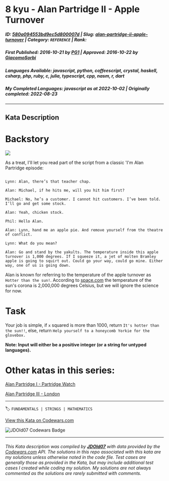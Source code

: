 # 8 kyu - Alan Partridge II - Apple Turnover

##### **ID**: [580a094553bd9ec5d800007d](https://www.codewars.com/kata/580a094553bd9ec5d800007d) | **Slug**: [alan-partridge-ii-apple-turnover](https://www.codewars.com/kata/580a094553bd9ec5d800007d) | **Category**: `REFERENCE` | **Rank**: <span style="color:white">8 kyu</span>

##### **First Published**: 2016-10-21 ***by*** [PG1](https://www.codewars.com/users/PG1) | **Approved**: 2016-10-22 ***by*** [GiacomoSorbi](https://www.codewars.com/users/GiacomoSorbi)

##### **Languages Available**: javascript, python, coffeescript, crystal, haskell, csharp, php, ruby, c, julia, typescript, cpp, nasm, r, dart

##### **My Completed Languages**: javascript ***as at*** 2022-10-02 | **Originally completed**: 2022-08-23

---

## Kata Description


# Backstory

<img src="https://pbs.twimg.com/media/BQRHvcFCQAABGH6.jpg">



As a treat, I'll let you read part of the script from a classic 'I'm Alan Partridge episode:

```

Lynn: Alan, there’s that teacher chap.

Alan: Michael, if he hits me, will you hit him first?

Michael: No, he’s a customer. I cannot hit customers. I’ve been told. I’ll go and get some stock.

Alan: Yeah, chicken stock.

Phil: Hello Alan.

Alan: Lynn, hand me an apple pie. And remove yourself from the theatre of conflict.

Lynn: What do you mean?

Alan: Go and stand by the yakults. The temperature inside this apple turnover is 1,000 degrees. If I squeeze it, a jet of molten Bramley apple is going to squirt out. Could go your way, could go mine. Either way, one of us is going down.

```

Alan is known for referring to the temperature of the apple turnover as `Hotter than the sun!`. According to  <a href="http://www.space.com/17137-how-hot-is-the-sun.html">space.com</a> the temperature of the sun's corona is 2,000,000 degrees Celsius, but we will ignore the science for now. 



# Task

Your job is simple, if `x` squared is more than 1000, return `It's hotter than the sun!!`, else, return `Help yourself to a honeycomb Yorkie for the glovebox.`



**Note: Input will either be a positive integer (or a string for untyped languages).**



# Other katas in this series:

<a href="https://www.codewars.com/kata/alan-partridge-i-partridge-watch">Alan Partridge I - Partridge Watch</a><br>

<a href="https://www.codewars.com/kata/alan-partridge-iii-london">Alan Partridge III - London</a>



---


🏷 `FUNDAMENTALS | STRINGS | MATHEMATICS`


[View this Kata on Codewars.com](https://www.codewars.com/kata/580a094553bd9ec5d800007d)

![](https://www.codewars.com/users/jdold07/badges/large "JDOld07 Codewars Badge")

---

###### *This Kata description was compiled by [**JDOld07**](https://tpstech.dev) with data provided by the [Codewars.com](https://www.codewars.com) API.  The solutions in this repo associated with this kata are my solutions unless otherwise noted in the code file.  Test cases are generally those as provided in the Kata, but may include additional test cases I created while coding my solution.  My solutions are not always commented as the solutions are rarely submitted with comments.*
